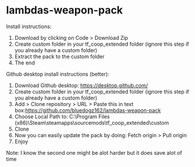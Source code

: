 # lambdas-weapon-pack
Install instructions:
1. Download by clicking on Code > Download Zip
2. Create custom folder in your tf_coop_extended folder (ignore this step if you already have a custom folder)
3. Extract the pack to the custom folder
4. The end

Github desktop install instructions (better):
1. Download Github desktop: https://desktop.github.com/
2. Create custom folder in your tf_coop_extended folder (ignore this step if you already have a custom folder)
3. Add > Clone repository > URL > Paste this in text box:https://github.com/bluedogz162/lambdas-weapon-pack
4. Choose Local Path to: C:\Program Files (x86)\Steam\steamapps\sourcemods\tf_coop_extended\custom
5. Clone
6. Now you can easily update the pack by doing: Fetch origin > Pull origin
7. Enjoy

Note: I know the second one might be alot harder but it does save alot of time

